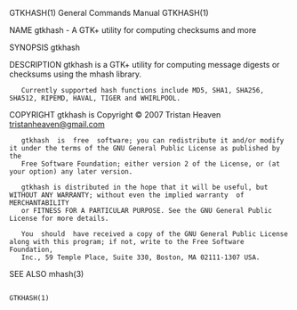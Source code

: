 GTKHASH(1)                                                    General Commands Manual                                                   GTKHASH(1)

NAME
       gtkhash - A GTK+ utility for computing checksums and more

SYNOPSIS
       gtkhash

DESCRIPTION
       gtkhash is a GTK+ utility for computing message digests or checksums using the mhash library.

       Currently supported hash functions include MD5, SHA1, SHA256, SHA512, RIPEMD, HAVAL, TIGER and WHIRLPOOL.

COPYRIGHT
       gtkhash is Copyright © 2007 Tristan Heaven <tristanheaven@gmail.com>

       gtkhash  is  free  software; you can redistribute it and/or modify it under the terms of the GNU General Public License as published by the
       Free Software Foundation; either version 2 of the License, or (at your option) any later version.

       gtkhash is distributed in the hope that it will be useful, but WITHOUT ANY WARRANTY; without even the implied warranty  of  MERCHANTABILITY
       or FITNESS FOR A PARTICULAR PURPOSE. See the GNU General Public License for more details.

       You  should  have received a copy of the GNU General Public License along with this program; if not, write to the Free Software Foundation,
       Inc., 59 Temple Place, Suite 330, Boston, MA 02111-1307 USA.

SEE ALSO
       mhash(3)

                                                                                                                                        GTKHASH(1)
